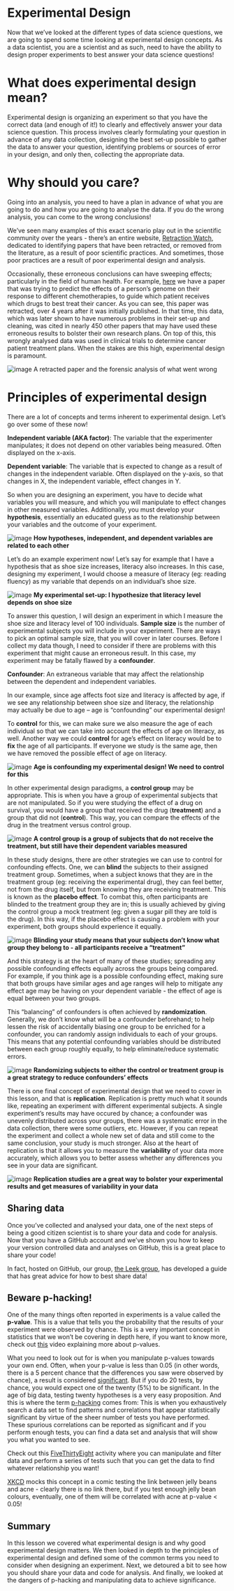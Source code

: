 # Experimental Design
Now that we’ve looked at the different types of data science questions, we are going to spend some time looking at experimental design concepts. As a data scientist, you are a scientist and as such, need to have the ability to design proper experiments to best answer your data science questions!

# What does experimental design mean?
Experimental design is organizing an experiment so that you have the correct data (and enough of it!) to clearly and effectively answer your data science question. This process involves clearly formulating your question in advance of any data collection, designing the best set-up possible to gather the data to answer your question, identifying problems or sources of error in your design, and only then, collecting the appropriate data.

# Why should you care?
Going into an analysis, you need to have a plan in advance of what you are going to do and how you are going to analyse the data. If you do the wrong analysis, you can come to the wrong conclusions!

We’ve seen many examples of this exact scenario play out in the scientific community over the years - there’s an entire website, [Retraction Watch](https://retractionwatch.com/), dedicated to identifying papers that have been retracted, or removed from the literature, as a result of poor scientific practices. And sometimes, those poor practices are a result of poor experimental design and analysis.

Occasionally, these erroneous conclusions can have sweeping effects; particularly in the field of human health. For example, [here](https://www.nature.com/articles/nm1491) we have a paper that was trying to predict the effects of a person’s genome on their response to different chemotherapies, to guide which patient receives which drugs to best treat their cancer. As you can see, this paper was retracted, over 4 years after it was initially published. In that time, this data, which was later shown to have numerous problems in their set-up and cleaning, was cited in nearly 450 other papers that may have used these erroneous results to bolster their own research plans. On top of this, this wrongly analysed data was used in clinical trials to determine cancer patient treatment plans. When the stakes are this high, experimental design is paramount.

![image]()
A retracted paper and the forensic analysis of what went wrong

# Principles of experimental design
There are a lot of concepts and terms inherent to experimental design. Let’s go over some of these now!

**Independent variable (AKA factor)**: The variable that the experimenter manipulates; it does not depend on other variables being measured. Often displayed on the x-axis.

**Dependent variable**: The variable that is expected to change as a result of changes in the independent variable. Often displayed on the y-axis, so that changes in X, the independent variable, effect changes in Y.

So when you are designing an experiment, you have to decide what variables you will measure, and which you will manipulate to effect changes in other measured variables. Additionally, you must develop your **hypothesis**, essentially an educated guess as to the relationship between your variables and the outcome of your experiment.

![image]()
**How hypotheses, independent, and dependent variables are related to each other**

Let’s do an example experiment now! Let’s say for example that I have a hypothesis that as shoe size increases, literacy also increases. In this case, designing my experiment, I would choose a measure of literacy (eg: reading fluency) as my variable that depends on an individual’s shoe size.

![image]()
**My experimental set-up: I hypothesize that literacy level depends on shoe size**

To answer this question, I will design an experiment in which I measure the shoe size and literacy level of 100 individuals. **Sample size** is the number of experimental subjects you will include in your experiment. There are ways to pick an optimal sample size, that you will cover in later courses. Before I collect my data though, I need to consider if there are problems with this experiment that might cause an erroneous result. In this case, my experiment may be fatally flawed by a **confounder**.

**Confounder**: An extraneous variable that may affect the relationship between the dependent and independent variables.

In our example, since age affects foot size and literacy is affected by age, if we see any relationship between shoe size and literacy, the relationship may actually be due to age – age is “confounding” our experimental design!

To **control** for this, we can make sure we also measure the age of each individual so that we can take into account the effects of age on literacy, as well. Another way we could **control** for age’s effect on literacy would be to **fix** the age of all participants. If everyone we study is the same age, then we have removed the possible effect of age on literacy.

![image]()
**Age is confounding my experimental design! We need to control for this**

In other experimental design paradigms, a **control group** may be appropriate. This is when you have a group of experimental subjects that are not manipulated. So if you were studying the effect of a drug on survival, you would have a group that received the drug (**treatment**) and a group that did not (**control**). This way, you can compare the effects of the drug in the treatment versus control group.

![image]()
**A control group is a group of subjects that do not receive the treatment, but still have their dependent variables measured**

In these study designs, there are other strategies we can use to control for confounding effects. One, we can **blind** the subjects to their assigned treatment group. Sometimes, when a subject knows that they are in the treatment group (eg: receiving the experimental drug), they can feel better, not from the drug itself, but from knowing they are receiving treatment. This is known as the **placebo effect**. To combat this, often participants are blinded to the treatment group they are in; this is usually achieved by giving the control group a mock treatment (eg: given a sugar pill they are told is the drug). In this way, if the placebo effect is causing a problem with your experiment, both groups should experience it equally.

![image]()
**Blinding your study means that your subjects don’t know what group they belong to - all participants receive a “treatment”**

And this strategy is at the heart of many of these studies; spreading any possible confounding effects equally across the groups being compared. For example, if you think age is a possible confounding effect, making sure that both groups have similar ages and age ranges will help to mitigate any effect age may be having on your dependent variable - the effect of age is equal between your two groups.

This “balancing” of confounders is often achieved by **randomization**. Generally, we don’t know what will be a confounder beforehand; to help lessen the risk of accidentally biasing one group to be enriched for a confounder, you can randomly assign individuals to each of your groups. This means that any potential confounding variables should be distributed between each group roughly equally, to help eliminate/reduce systematic errors.

![image]()
**Randomizing subjects to either the control or treatment group is a great strategy to reduce confounders’ effects**

There is one final concept of experimental design that we need to cover in this lesson, and that is **replication**. Replication is pretty much what it sounds like, repeating an experiment with different experimental subjects. A single experiment’s results may have occured by chance; a confounder was unevenly distributed across your groups, there was a systematic error in the data collection, there were some outliers, etc. However, if you can repeat the experiment and collect a whole new set of data and still come to the same conclusion, your study is much stronger. Also at the heart of replication is that it allows you to measure the **variability** of your data more accurately, which allows you to better assess whether any differences you see in your data are significant.

![image]()
**Replication studies are a great way to bolster your experimental results and get measures of variability in your data**

## Sharing data
Once you’ve collected and analysed your data, one of the next steps of being a good citizen scientist is to share your data and code for analysis. Now that you have a GitHub account and we’ve shown you how to keep your version controlled data and analyses on GitHub, this is a great place to share your code!

In fact, hosted on GitHub, our group, [the Leek group](https://github.com/jtleek/datasharing), has developed a guide that has great advice for how to best share data!

## Beware p-hacking!
One of the many things often reported in experiments is a value called the **p-value**. This is a value that tells you the probability that the results of your experiment were observed by chance. This is a very important concept in statistics that we won’t be covering in depth here, if you want to know more, check out [this](https://www.youtube.com/watch?v=UsU-O2Z1rAs) video explaining more about p-values.

What you need to look out for is when you manipulate p-values towards your own end. Often, when your p-value is less than 0.05 (in other words, there is a 5 percent chance that the differences you saw were observed by chance), a result is considered [significant](https://xkcd.com/1478/). But if you do 20 tests, by chance, you would expect one of the twenty (5%) to be significant. In the age of big data, testing twenty hypotheses is a very easy proposition. And this is where the term [p-hacking](https://en.wikipedia.org/wiki/Data_dredging) comes from: This is when you exhaustively search a data set to find patterns and correlations that appear statistically significant by virtue of the sheer number of tests you have performed. These spurious correlations can be reported as significant and if you perform enough tests, you can find a data set and analysis that will show you what you wanted to see.

Check out this [FiveThirtyEight](https://projects.fivethirtyeight.com/p-hacking/) activity where you can manipulate and filter data and perform a series of tests such that you can get the data to find whatever relationship you want!

[XKCD](https://xkcd.com/882/) mocks this concept in a comic testing the link between jelly beans and acne - clearly there is no link there, but if you test enough jelly bean colours, eventually, one of them will be correlated with acne at p-value < 0.05!

## Summary
In this lesson we covered what experimental design is and why good experimental design matters. We then looked in depth to the principles of experimental design and defined some of the common terms you need to consider when designing an experiment. Next, we detoured a bit to see how you should share your data and code for analysis. And finally, we looked at the dangers of p-hacking and manipulating data to achieve significance.

